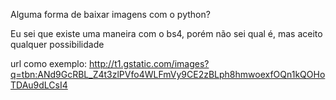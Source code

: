 Alguma forma de baixar imagens com o python?

Eu sei que existe uma maneira com o bs4, porém não sei qual é, mas aceito qualquer possibilidade

url como exemplo:
<http://t1.gstatic.com/images?q=tbn:ANd9GcRBL_Z4t3zlPVfo4WLFmVy9CE2zBLph8hmwoexfOQn1kQOHoTDAu9dLCsI4>
